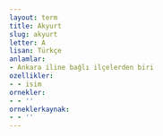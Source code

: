 ```yaml
---
layout: term
title: Akyurt
slug: akyurt
letter: A
lisan: Türkçe
anlamlar:
- Ankara iline bağlı ilçelerden biri
ozellikler:
- - isim
ornekler:
- - ''
orneklerkaynak:
- - ''
---
```


